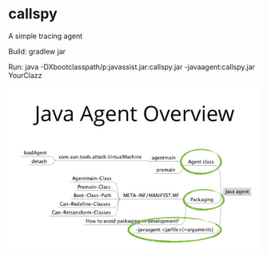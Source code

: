 callspy
=======

A simple tracing agent

Build:
gradlew jar

Run:
java -DXbootclasspath/p:javassist.jar:callspy.jar -javaagent:callspy.jar YourClazz

![java_agent_overview](java_agent_overview_min.png)
